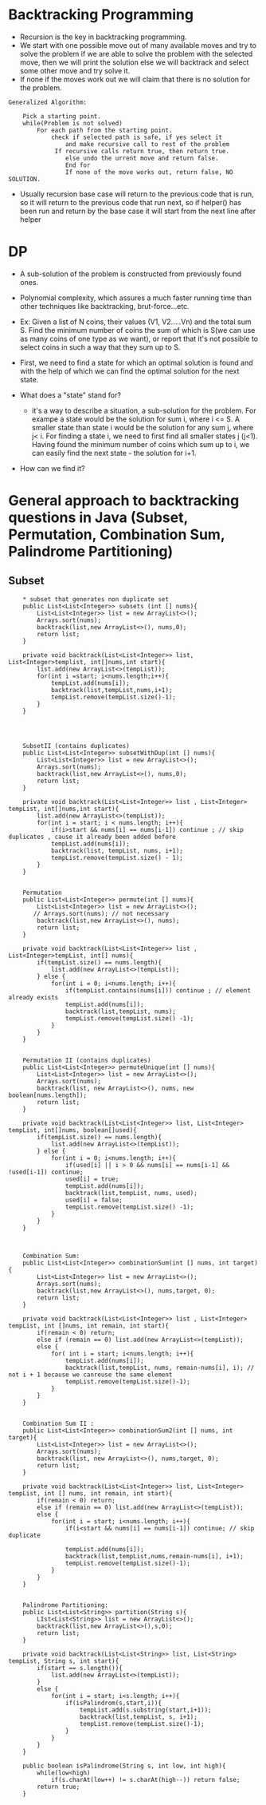 # Backtracking Programming

- Recursion is the key in backtracking programming. 
- We start with one possible move out of many available moves
and try to solve the problem if we are able to solve
the problem with the selected move, then we will print 
the solution else we will backtrack and select some other move and try 
solve it.
- If none if the moves work out we will claim that there is no solution
for the problem.
```
Generalized Algorithm:
    
    Pick a starting point.
    while(Problem is not solved)
        For each path from the starting point.
            check if selected path is safe, if yes select it
                and make recursive call to rest of the problem
             If recursive calls return true, then return true.
                else undo the urrent move and return false.
                End for
                If none of the move works out, return false, NO SOLUTION.
```


- Usually recursion base case will return to the previous code
that is run, so it will return to the previous code that run next,
so if helper() has been run and return by the base case it will 
start from the next line after helper


# DP
- A sub-solution of the problem is constructed from previously found ones.
- Polynomial complexity, which assures a much faster running time than other 
techniques like backtracking, brut-force...etc.

- Ex: Given a list of N coins, their values (V1, V2.....Vn) and the total 
sum S. Find the minimum number of coins the sum of which is S(we can use as 
many coins of one type as we want), or report that it's not possible to
select coins in such a way that they sum up to S.

- First, we need to find a state for which an optimal solution is found
and with the help of which we can find the optimal solution for the 
next state.
- What does a "state" stand for?
    * it's a way to describe a situation, a sub-solution for the problem.
    For exampe a state would be the solution for sum i, where i <= S.
    A smaller state than state i would be the solution for any sum j, where 
    j< i. For finding a state i, we need to first find all smaller states
    j (j<1). Having found the minimum number of coins which sum up to i,
    we can easily find the next state - the solution for i+1.
- How can we find it?
    


 # General approach to backtracking questions in Java (Subset, Permutation, Combination Sum, Palindrome Partitioning)

## Subset
```
    * subset that generates non duplicate set 
    public List<List<Integer>> subsets (int [] nums){
        List<List<Integer>> list = new ArrayList<>();
        Arrays.sort(nums);
        backtrack(list,new ArrayList<>(), nums,0);
        return list;
    }

    private void backtrack(List<List<Integer>> list, List<Integer>templist, int[]nums,int start){
        list.add(new ArrayList<>(tempList));
        for(int i =start; i<nums.length;i++){
            tempList.add(nums[i]);
            backtrack(list,tempList,nums,i+1);
            tempList.remove(tempList.size()-1);
        }
    }




    SubsetII (contains duplicates)
    public List<List<Integer>> subsetWithDup(int [] nums){
        List<List<Integer>> list = new ArrayList<>();
        Arrays.sort(nums);
        backtrack(list,new ArrayList<>(), nums,0);
        return list;
    }

    private void backtrack(List<List<Integer>> list , List<Integer> tempList, int[]nums,int start){
        list.add(new ArrayList<>(tempList));
        for(int i = start; i < nums.length; i++){
            if(i>start && nums[i] == nums[i-1]) continue ; // skip duplicates , cause it already been added before
            tempList.add(nums[i]);
            backtrack(list, tempList, nums, i+1);
            tempList.remove(tempList.size() - 1);
        }
    }


    Permutation
    public List<List<Integer>> permute(int [] nums){
        List<List<Integer>> list = new ArrayList<>();
       // Arrays.sort(nums); // not necessary
        backtrack(list,new ArrayList<>(), nums);
        return list;
    }
    
    private void backtrack(List<List<Integer>> list , List<Integer>tempList, int[] nums){
        if(tempList.size() == nums.length){
            list.add(new ArrayList<>(tempList));
        } else {
            for(int i = 0; i<nums.length; i++){
                if(tempList.contains(nums[i])) continue ; // element already exists
                tempList.add(nums[i]);
                backtrack(list,tempList, nums);
                tempList.remove(tempList.size() -1);
            }
        }
    }


    Permutation II (contains duplicates)
    public List<List<Integer>> permuteUnique(int [] nums){
        List<List<Integer>> list = new ArrayList<>();
        Arrays.sort(nums);
        backtrack(list, new ArrayList<>(), nums, new boolean[nums.length]);
        return list;
    }

    private void backtrack(List<List<Integer>> list, List<Integer> tempList, int[]nums, boolean[]used){
        if(tempList.size() == nums.length){
            list.add(new ArrayList<>(tempList));
        } else {
            for(int i = 0; i<nums.length; i++){
                if(used[i] || i > 0 && nums[i] == nums[i-1] && !used[i-1]) continue;
                used[i] = true;
                tempList.add(nums[i]);
                backtrack(list,tempList, nums, used);
                used[i] = false;
                tempList.remove(tempList.size() -1);
            }
        }
    }



    Combination Sum:
    public List<List<Integer>> combinationSum(int [] nums, int target){
        List<List<Integer>> list = new ArrayList<>();
        Arrays.sort(nums);
        backtrack(list,new ArrayList<>(), nums,target, 0);
        return list;
    }

    private void backtrack(List<List<Integer>> list , List<Integer> tempList, int []nums, int remain, int start){
        if(remain < 0) return;
        else if (remain == 0) list.add(new ArrayList<>(tempList));
        else {
            for( int i = start; i<nums.length; i++){
                tempList.add(nums[i]);
                backtrack(list,tempList, nums, remain-nums[i], i); // not i + 1 because we canreuse the same element
                tempList.remove(tempList.size()-1);
            }
        }
    }


    Combination Sum II :
    public List<List<Integer>> combinationSum2(int [] nums, int target){
        List<List<Integer>> list = new ArrayList<>();
        Arrays.sort(nums);
        backtrack(list, new ArrayList<>(), nums,target, 0);
        return list;
    }

    private void backtrack(List<List<Integer>> list, List<Integer> tempList, int [] nums, int remain, int start){
        if(remain < 0) return;
        else if (remain == 0) list.add(new ArrayList<>(tempList));
        else {
            for(int i = start; i<nums.length; i++){
                if(i<start && nums[i] == nums[i-1]) continue; // skip duplicate

                tempList.add(nums[i]);
                backtrack(list,tempList,nums,remain-nums[i], i+1);
                tempList.remove(tempList.size()-1);
            }
        }
    }


    Palindrome Partitioning:
    public List<List<String>> partition(String s){
        LIst<List<String>> list = new ArrayList<>();
        backtrack(list,new ArrayList<>(),s,0);
        return list;
    }

    private void backtrack(List<List<String>> list, List<String> tempList, String s, int start){
        if(start == s.length()){
            list.add(new ArrayList<>(tempList));
        }
        else {
            for(int i = start; i<s.length; i++){
                if(isPalindrom(s,start,i)){
                    tempList.add(s.substring(start,i+1));
                    backtrack(list,tempList, s, i+1);
                    tempList.remove(tempList.size()-1);
                }
            }
        }
    }

    public boolean isPalindrome(String s, int low, int high){
        while(low<high)
            if(s.charAt(low++) != s.charAt(high--)) return false;
        return true;
    }


```

